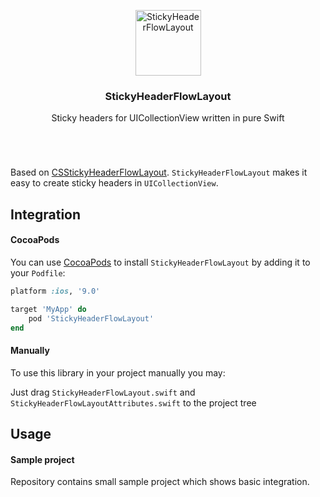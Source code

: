 <p align="center">
	<img src="/Resources/logo.svg" alt="StickyHeaderFlowLayout" width="105">
  <br/>
  <h3 align="center">StickyHeaderFlowLayout</h2>
  <p align="center">Sticky headers for UICollectionView written in pure Swift</p>
  <h1></h1>
  <br/>
</p>

Based on [CSStickyHeaderFlowLayout](https://github.com/CSStickyHeaderFlowLayout/CSStickyHeaderFlowLayout). `StickyHeaderFlowLayout` makes it easy to create sticky headers in `UICollectionView`.

## Integration

#### CocoaPods

You can use [CocoaPods](http://cocoapods.org/) to install `StickyHeaderFlowLayout` by adding it to your `Podfile`:

```ruby
platform :ios, '9.0'

target 'MyApp' do
    pod 'StickyHeaderFlowLayout'
end
```

#### Manually

To use this library in your project manually you may:

Just drag `StickyHeaderFlowLayout.swift` and `StickyHeaderFlowLayoutAttributes.swift` to the project tree

## Usage

#### Sample project

Repository contains small sample project which shows basic integration.
